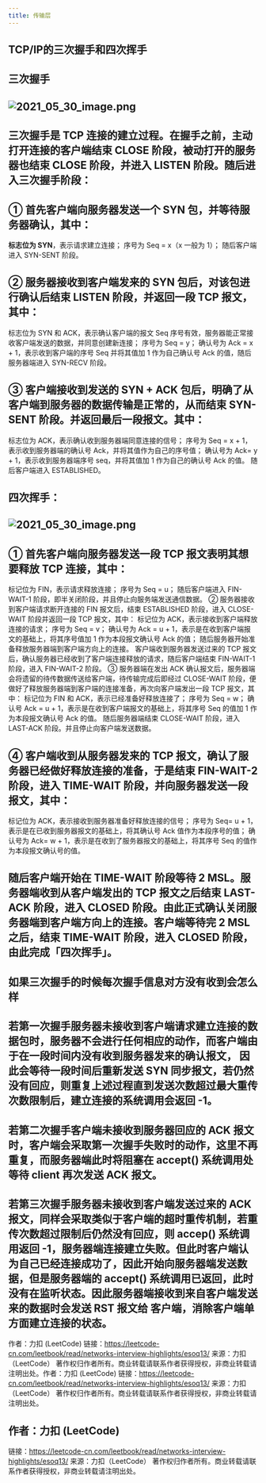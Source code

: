 ```yaml
---
title: 传输层
---
```


## TCP/IP的三次握手和四次挥手
## 三次握手
## ![2021_05_30_image.png](https://cdn.logseq.com/%2F1e5b0e5f-d368-4a5d-86eb-09a690ee15d76e62d208-774c-4a6a-9935-88e6487e173d2021_05_30_image.png?Expires=4775961051&Signature=SCI1BaIfc8ubXi5oY-Wz5FZKAsIc7jTkJaYv2G35Yo9O0NPGMVNoliSAhxmv5SPr-D6MypUv6S2Ebokoq54zndJ92568j4~NQ~mBuNt50L9TG4n2X4rAOrC0uNX8B~veetes0Hkg54FpNQmzFpBGK8m8LgLZIWfot57-UMACqcl7mUYc5Z1p2YIe-5lie12OpDwUeMW8pwAv2QgGPzWWiHKp4YzghOBC~O6NSelOWZh1nppAc3Ki49Y9Aijw5y095ILplanXAN1UqJTpFMbH1fIWNbWOAz88W7xYxITjI8yEhvj8~uIFsAAZMf9ANX925JUH5RrDKRU94nvQYV6MZw__&Key-Pair-Id=APKAJE5CCD6X7MP6PTEA)
## 三次握手是 TCP 连接的建立过程。在握手之前，**主动打开连接的客户端结束 CLOSE 阶段**，**被动打开的服务器也结束 CLOSE 阶段**，并进入 LISTEN 阶段。随后进入三次握手阶段：
## ① 首先客户端向服务器发送一个 SYN 包，并等待服务器确认，其中：
**标志位为 SYN**，表示请求建立连接；
序号为 Seq = x（x 一般为 1）；
随后客户端进入 SYN-SENT 阶段。
## ② 服务器接收到客户端发来的 SYN 包后，对该包进行确认后结束 LISTEN 阶段，并返回一段 TCP 报文，其中：
标志位为 SYN 和 ACK，表示确认客户端的报文 Seq 序号有效，服务器能正常接收客户端发送的数据，并同意创建新连接；
序号为 Seq = y；
确认号为 Ack = x + 1，表示收到客户端的序号 Seq 并将其值加 1 作为自己确认号 Ack 的值，随后服务器端进入 SYN-RECV 阶段。
## ③ 客户端接收到发送的 SYN + ACK 包后，明确了从客户端到服务器的数据传输是正常的，从而结束 SYN-SENT 阶段。并返回最后一段报文。其中：
标志位为 ACK，表示确认收到服务器端同意连接的信号；
序号为 Seq = x + 1，表示收到服务器端的确认号 Ack，并将其值作为自己的序号值；
确认号为 Ack= y + 1，表示收到服务器端序号 seq，并将其值加 1 作为自己的确认号 Ack 的值。
随后客户端进入 ESTABLISHED。
## 四次挥手：
## ![2021_05_30_image.png](https://cdn.logseq.com/%2F1e5b0e5f-d368-4a5d-86eb-09a690ee15d7f8571b85-4db4-47f5-83d3-73f00908839e2021_05_30_image.png?Expires=4775962326&Signature=WYhpc7zLeY2iZKOuhzdLNmjZqIaoYpKXNU51MBnwprxCl8CsC5OpxBS8-8oi8My~DjUG~GS~SiAPKITPAA-vqMSQE9uYNnmVxLjxTi9mvFEhG6vVnRwifJJDRUSDldVGIh93WrGIHgwtVnlG0b8iO6pGNamWnkc--pr5QxwlwaKDTaHpu8T1-t21KUnSSQIcd76sot3Lu1X837zF8qcK6N0zNTP5v8A1OJE4Wtbgd7SjWpLdEpOTWpoUbFCJJgqqE~wsTqpJWJn-BuiEN8gysoSvJwfOzDNYw7hjI0XagdgsmsGSZ~v1Unz5vdn9YIMNIivNX4scl8wR0Otn~RpL5w__&Key-Pair-Id=APKAJE5CCD6X7MP6PTEA)
## ① 首先客户端向服务器发送一段 TCP 报文表明其想要释放 TCP 连接，其中：
标记位为 FIN，表示请求释放连接；
序号为 Seq = u；
随后客户端进入 FIN-WAIT-1 阶段，即半关闭阶段，并且停止向服务端发送通信数据。
② 服务器接收到客户端请求断开连接的 FIN 报文后，结束 ESTABLISHED 阶段，进入 CLOSE-WAIT 阶段并返回一段 TCP 报文，其中：
标记位为 ACK，表示接收到客户端释放连接的请求；
序号为 Seq = v；
确认号为 Ack = u + 1，表示是在收到客户端报文的基础上，将其序号值加 1 作为本段报文确认号 Ack 的值；
随后服务器开始准备释放服务器端到客户端方向上的连接。
客户端收到服务器发送过来的 TCP 报文后，确认服务器已经收到了客户端连接释放的请求，随后客户端结束 FIN-WAIT-1 阶段，进入 FIN-WAIT-2 阶段。
③ 服务器端在发出 ACK 确认报文后，服务器端会将遗留的待传数据传送给客户端，待传输完成后即经过 CLOSE-WAIT 阶段，便做好了释放服务器端到客户端的连接准备，再次向客户端发出一段 TCP 报文，其中：
标记位为 FIN 和 ACK，表示已经准备好释放连接了；
序号为 Seq = w；
确认号 Ack = u + 1，表示是在收到客户端报文的基础上，将其序号 Seq 的值加 1 作为本段报文确认号 Ack 的值。
随后服务器端结束 CLOSE-WAIT 阶段，进入 LAST-ACK 阶段。并且停止向客户端发送数据。
## ④ 客户端收到从服务器发来的 TCP 报文，确认了服务器已经做好释放连接的准备，于是结束 FIN-WAIT-2 阶段，进入 TIME-WAIT 阶段，并向服务器发送一段报文，其中：
标记位为 ACK，表示接收到服务器准备好释放连接的信号；
序号为 Seq= u + 1，表示是在已收到服务器报文的基础上，将其确认号 Ack 值作为本段序号的值；
确认号为 Ack= w + 1，表示是在收到了服务器报文的基础上，将其序号 Seq 的值作为本段报文确认号的值。
## 随后客户端开始在 TIME-WAIT 阶段等待 2 MSL。服务器端收到从客户端发出的 TCP 报文之后结束 LAST-ACK 阶段，进入 CLOSED 阶段。由此正式确认关闭服务器端到客户端方向上的连接。**客户端等待完 2 MSL 之后**，结束 TIME-WAIT 阶段，进入 CLOSED 阶段，由此完成「四次挥手」。
## **如果三次握手的时候每次握手信息对方没有收到会怎么样**
## 若第一次握手服务器未接收到客户端请求建立连接的数据包时，服务器不会进行任何相应的动作，而客户端由于在一段时间内没有收到服务器发来的确认报文， 因此会等待一段时间后重新发送 SYN 同步报文，若仍然没有回应，则重复上述过程**直到发送次数超过最大重传次数限制**后，建立连接的系统调用会返回 -1。
## 若第二次握手客户端未接收到服务器回应的 ACK 报文时，客户端会采取第一次握手失败时的动作，这里不再重复，而服务器端此时将阻塞在 accept() 系统调用处等待 client 再次发送 ACK 报文。
## 若第三次握手服务器未接收到客户端发送过来的 ACK 报文，同样会采取类似于客户端的超时重传机制，若重传次数超过限制后仍然没有回应，则 accep() 系统调用返回 -1，服务器端连接建立失败。但此时客户端认为自己已经连接成功了，因此开始向服务器端发送数据，但是服务器端的 accept() 系统调用已返回，此时没有在监听状态。因此服务器端接收到来自客户端发送来的数据时会发送 RST 报文给 客户端，消除客户端单方面建立连接的状态。

作者：力扣 (LeetCode)
链接：https://leetcode-cn.com/leetbook/read/networks-interview-highlights/esoq13/
来源：力扣（LeetCode）
著作权归作者所有。商业转载请联系作者获得授权，非商业转载请注明出处。作者：力扣 (LeetCode)
链接：https://leetcode-cn.com/leetbook/read/networks-interview-highlights/esoq13/
来源：力扣（LeetCode）
著作权归作者所有。商业转载请联系作者获得授权，非商业转载请注明出处。
## 作者：力扣 (LeetCode)
链接：https://leetcode-cn.com/leetbook/read/networks-interview-highlights/esoq13/
来源：力扣（LeetCode）
著作权归作者所有。商业转载请联系作者获得授权，非商业转载请注明出处。
